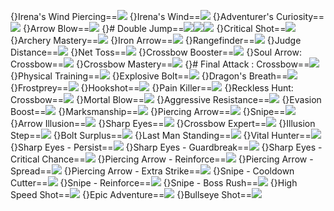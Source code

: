 {}Irena's Wind Piercing==<img src="upload/mxd/Marksman/Skill_Irena's_Wind_Piercing.png"/>
{}Irena's Wind==<img src="upload/mxd/Marksman/Skill_Irena's_Wind.png"/>
{}Adventurer's Curiosity==<img src="upload/mxd/Marksman/Skill_Adventurer's_Curiosity.png"/>
{}Arrow Blow==<img src="upload/mxd/Marksman/Skill_Arrow_Blow.png"/>
{}# Double Jump==<img src="upload/mxd/Marksman/Skill_Double_Jump_(Archer).png"/><img src="upload/mxd/Marksman/Skill_Double_Jump_(Hunter).png"/><img src="upload/mxd/Marksman/Skill_Double_Jump_(Crossbowman).png"/>
{}Critical Shot==<img src="upload/mxd/Marksman/Skill_Critical_Shot.png"/>
{}Archery Mastery==<img src="upload/mxd/Marksman/Skill_Archery_Mastery.png"/>
{}Iron Arrow==<img src="upload/mxd/Marksman/Skill_Iron_Arrow.png"/>
{}Rangefinder==<img src="upload/mxd/Marksman/Skill_Rangefinder.png"/>
{}Judge Distance==<img src="upload/mxd/Marksman/Skill_Judge_Distance.png"/>
{}Net Toss==<img src="upload/mxd/Marksman/Skill_Net_Toss.png"/>
{}Crossbow Booster==<img src="upload/mxd/Marksman/Skill_Crossbow_Booster.png"/>
{}Soul Arrow: Crossbow==<img src="upload/mxd/Marksman/Skill_Soul_Arrow_Bow.png"/>
{}Crossbow Mastery==<img src="upload/mxd/Marksman/Skill_Crossbow_Mastery.png"/>
{}# Final Attack : Crossbow==<img src="upload/mxd/Marksman/Skill_Final_Attack.png"/>
{}Physical Training==<img src="upload/mxd/Marksman/Skill_Physical_Training.png"/>
{}Explosive Bolt==<img src="upload/mxd/Marksman/Skill_Explosive_Bolt.png"/>
{}Dragon's Breath==<img src="upload/mxd/Marksman/Skill_Dragon's_Breath.png"/>
{}Frostprey==<img src="upload/mxd/Marksman/Skill_Frostprey.png"/>
{}Hookshot==<img src="upload/mxd/Marksman/Skill_Hookshot_(Sniper).png"/>
{}Pain Killer==<img src="upload/mxd/Marksman/Skill_Pain_Killer.png"/>
{}Reckless Hunt: Crossbow==<img src="upload/mxd/Marksman/Skill_Reckless_Hunt_Crossbow.png"/>
{}Mortal Blow==<img src="upload/mxd/Marksman/Skill_Mortal_Blow.png"/>
{}Aggressive Resistance==<img src="upload/mxd/Marksman/Skill_Aggressive_Resistance.png"/>
{}Evasion Boost==<img src="upload/mxd/Marksman/Skill_Evasion_Boost.png"/>
{}Marksmanship==<img src="upload/mxd/Marksman/Skill_Marksmanship.png"/>
{}Piercing Arrow==<img src="upload/mxd/Marksman/Skill_Piercing_Arrow.png"/>
{}Snipe==<img src="upload/mxd/Marksman/Skill_Snipe.png"/>
{}Arrow Illusion==<img src="upload/mxd/Marksman/Skill_Arrow_Illusion.png"/>
{}Sharp Eyes==<img src="upload/mxd/Marksman/Skill_Sharp_Eyes.png"/>
{}Crossbow Expert==<img src="upload/mxd/Marksman/Skill_Crossbow_Expert.png"/>
{}Illusion Step==<img src="upload/mxd/Marksman/Skill_Illusion_Step.png"/>
{}Bolt Surplus==<img src="upload/mxd/Marksman/Skill_Bolt_Surplus.png"/>
{}Last Man Standing==<img src="upload/mxd/Marksman/Skill_Last_Man_Standing.png"/>
{}Vital Hunter==<img src="upload/mxd/Marksman/Skill_Vital_Hunter.png"/>
{}Sharp Eyes - Persist==<img src="upload/mxd/Marksman/Skill_Sharp_Eyes_-_Persist.png"/>
{}Sharp Eyes - Guardbreak==<img src="upload/mxd/Marksman/Skill_Sharp_Eyes_-_Guardbreak.png"/>
{}Sharp Eyes - Critical Chance==<img src="upload/mxd/Marksman/Skill_Sharp_Eyes_-_Critical_Chance.png"/>
{}Piercing Arrow - Reinforce==<img src="upload/mxd/Marksman/Skill_Piercing_Arrow_-_Reinforce.png"/>
{}Piercing Arrow - Spread==<img src="upload/mxd/Marksman/Skill_Piercing_Arrow_-_Spread.png"/>
{}Piercing Arrow - Extra Strike==<img src="upload/mxd/Marksman/Skill_Piercing_Arrow_-_Extra_Strike.png"/>
{}Snipe - Cooldown Cutter==<img src="upload/mxd/Marksman/Skill_Snipe_-_Cooldown_Cutter.png"/>
{}Snipe - Reinforce==<img src="upload/mxd/Marksman/Skill_Snipe_-_Reinforce.png"/>
{}Snipe - Boss Rush==<img src="upload/mxd/Marksman/Skill_Snipe_-_Boss_Rush.png"/>
{}High Speed Shot==<img src="upload/mxd/Marksman/Skill_High_Speed_Shot.png"/>
{}Epic Adventure==<img src="upload/mxd/Marksman/Skill_Epic_Adventure_(Bowman).png"/>
{}Bullseye Shot==<img src="upload/mxd/Marksman/Skill_Bullseye_Shot.png"/>
